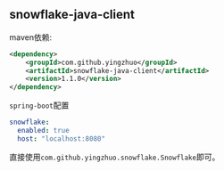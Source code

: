 ## snowflake-java-client

maven依赖:

```xml
<dependency>
    <groupId>com.github.yingzhuo</groupId>
    <artifactId>snowflake-java-client</artifactId>
    <version>1.1.0</version>
</dependency>
```

`spring-boot`配置

```yaml
snowflake:
  enabled: true
  host: "localhost:8080"
```

直接使用`com.github.yingzhuo.snowflake.Snowflake`即可。
